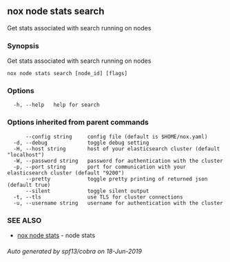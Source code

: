 ## nox node stats search

Get stats associated with search running on nodes

### Synopsis

Get stats associated with search running on nodes

```
nox node stats search [node_id] [flags]
```

### Options

```
  -h, --help   help for search
```

### Options inherited from parent commands

```
      --config string     config file (default is $HOME/nox.yaml)
  -d, --debug             toggle debug setting
  -H, --host string       host of your elasticsearch cluster (default "localhost")
  -W, --password string   password for authentication with the cluster
  -p, --port string       port for communication with your elasticsearch cluster (default "9200")
      --pretty            toggle pretty printing of returned json (default true)
      --silent            toggle silent output
  -t, --tls               use TLS for cluster connections
  -u, --username string   username for authentication with the cluster
```

### SEE ALSO

* [nox node stats](nox_node_stats.md)	 - node stats

###### Auto generated by spf13/cobra on 18-Jun-2019
